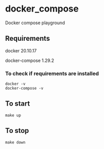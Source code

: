 # docker_compose
Docker compose playground

## Requirements
docker 20.10.17

docker-compose 1.29.2

### To check if requirements are installed
```
docker -v
docker-compose -v
```

## To start
```
make up
```

## To stop
```
make down
```